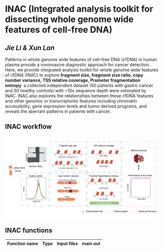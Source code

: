 # INAC (Integrated analysis toolkit for dissecting whole genome wide features of cell-free DNA)
## *Jie Li & Xun Lan*

Patterns in whole genome wide features of cell-free DNA (cfDNA) in human plasma provide a noninvasive diagnostic approach for cancer detection. Here, we provide integrated analysis toolkit for whole genome wide features of cfDNA (INAC) to explore **fragment size, fragment size ratio, copy number variance, TSS relative coverage, Promoter fragmentation entropy**. a collected independent dataset (50 patients with gastric cancer and 50 healthy controls) with ~10x sequence depth were estimated by INAC. INAC also explores the relationships between these cfDNA features and other genomic or transcriptomic features including chromatin accessibility, gene expression levels and tumor derived programs, and reveals the aberrant patterns in patients with cancer.

## INAC workflow
![](https://github.com/jacklee2thu/INAC/blob/main/image/workflow.jpg)
## INAC functions

|Function name|Type|Input files|main out|
|---:|:---:|:---:|:---:|
